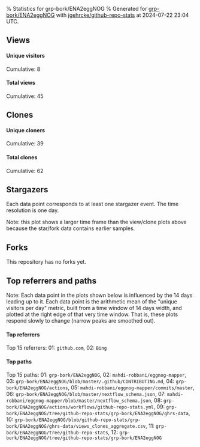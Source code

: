 % Statistics for grp-bork/ENA2eggNOG
% Generated for [grp-bork/ENA2eggNOG](https://github.com/grp-bork/ENA2eggNOG) with [jgehrcke/github-repo-stats](https://github.com/jgehrcke/github-repo-stats) at 2024-07-22 23:04 UTC.


## Views

#### Unique visitors
<div id="chart_views_unique" class="full-width-chart"></div>

Cumulative: 8

#### Total views
<div id="chart_views_total" class="full-width-chart"></div>

Cumulative: 45

<div class="pagebreak-for-print"> </div>

## Clones

#### Unique cloners
<div id="chart_clones_unique" class="full-width-chart"></div>

Cumulative: 39

#### Total clones
<div id="chart_clones_total" class="full-width-chart"></div>

Cumulative: 62



<div class="pagebreak-for-print"> </div>



## Stargazers

Each data point corresponds to at least one stargazer event.
The time resolution is one day.

<div id="chart_stargazers" class="full-width-chart"></div>


Note: this plot shows a larger time frame than the view/clone plots above because the star/fork data contains earlier samples.



## Forks

This repository has no forks yet.



<div class="pagebreak-for-print"> </div>



## Top referrers and paths


Note: Each data point in the plots shown below is influenced by the 14 days
leading up to it. Each data point is the arithmetic mean of the "unique
visitors per day" metric, built from a time window of 14 days width, and
plotted at the right edge of that very time window. That is, these plots
respond slowly to change (narrow peaks are smoothed out).




#### Top referrers


<div id="chart_referrers_top_n_alltime" class="full-width-chart"></div>

Top 15 referrers: 01: `github.com`, 02: `Bing`





#### Top paths


<div id="chart_paths_top_n_alltime" class="full-width-chart"></div>

Top 15 paths: 01: `grp-bork/ENA2eggNOG`, 02: `mahdi-robbani/eggnog-mapper`, 03: `grp-bork/ENA2eggNOG/blob/master/.github/CONTRIBUTING.md`, 04: `grp-bork/ENA2eggNOG/actions`, 05: `mahdi-robbani/eggnog-mapper/commits/master`, 06: `grp-bork/ENA2eggNOG/blob/master/nextflow_schema.json`, 07: `mahdi-robbani/eggnog-mapper/blob/master/nextflow_schema.json`, 08: `grp-bork/ENA2eggNOG/actions/workflows/github-repo-stats.yml`, 09: `grp-bork/ENA2eggNOG/tree/github-repo-stats/grp-bork/ENA2eggNOG/ghrs-data`, 10: `grp-bork/ENA2eggNOG/blob/github-repo-stats/grp-bork/ENA2eggNOG/ghrs-data/views_clones_aggregate.csv`, 11: `grp-bork/ENA2eggNOG/tree/github-repo-stats`, 12: `grp-bork/ENA2eggNOG/tree/github-repo-stats/grp-bork/ENA2eggNOG`


<script type="text/javascript">
    vegaEmbed('#chart_views_unique', {"$schema": "https://vega.github.io/schema/vega-lite/v4.17.0.json", "config": {"arc": {"fill": "#1b1e23"}, "area": {"fill": "#1b1e23"}, "axisBottom": {"domainColor": "#a9b4c4", "gridColor": "#a9b4c4", "labelColor": "#1b1e23", "labelFont": "relative-mono-11-pitch-pro, Menlo, monospace", "tickColor": "#a9b4c4", "titleColor": "#1b1e23", "titleFont": "relative-mono-11-pitch-pro, Menlo, monospace"}, "axisLeft": {"domainColor": "#a9b4c4", "gridColor": "#a9b4c4", "labelColor": "#1b1e23", "labelFont": "relative-mono-11-pitch-pro, Menlo, monospace", "tickColor": "#a9b4c4", "titleColor": "#1b1e23", "titleFont": "relative-mono-11-pitch-pro, Menlo, monospace"}, "axisX": {"grid": false}, "axisY": {"grid": false, "labelBound": true}, "background": "#FFFFFF", "group": {"fill": "#FFFFFF"}, "header": {"fontWeight": 400, "labelFont": "relative-mono-11-pitch-pro, Menlo, monospace", "titleFont": "relative-mono-11-pitch-pro, Menlo, monospace"}, "legend": {"labelFont": "relative-mono-11-pitch-pro, Menlo, monospace", "symbolSize": 200, "symbolType": "circle", "titleFont": "relative-mono-11-pitch-pro, Menlo, monospace"}, "line": {"color": "#1b1e23", "stroke": "#1b1e23"}, "path": {"stroke": "#1b1e23"}, "point": {"color": "#1b1e23", "cursor": "pointer", "filled": true, "size": 20}, "range": {"category": ["#85a2f7", "#ea9755", "#7eb36a", "#f07071", "#bc85d9", "#e587b6", "#a9b4c4", "#d4c05e", "#64b9c4"]}, "style": {"bar": {"fill": "#1b1e23"}, "text": {"font": "relative-mono-11-pitch-pro, Menlo, monospace", "fontWeight": 400}}, "symbol": {"shape": "circle"}, "title": {"anchor": "start", "font": "relative-mono-11-pitch-pro, Menlo, monospace", "fontWeight": 400}, "trail": {"color": "#1b1e23", "stroke": "#1b1e23"}, "view": {"stroke": null}}, "data": {"name": "data-18b49a8ce9426d0ab76649d7f196d634"}, "datasets": {"data-18b49a8ce9426d0ab76649d7f196d634": [{"time": "2024-06-04T00:00:00+00:00", "views_total": 0, "views_unique": 0}, {"time": "2024-06-08T00:00:00+00:00", "views_total": 0, "views_unique": 0}, {"time": "2024-06-11T00:00:00+00:00", "views_total": 10, "views_unique": 2}, {"time": "2024-06-14T00:00:00+00:00", "views_total": 0, "views_unique": 0}, {"time": "2024-06-17T00:00:00+00:00", "views_total": 16, "views_unique": 1}, {"time": "2024-06-18T00:00:00+00:00", "views_total": 0, "views_unique": 0}, {"time": "2024-06-19T00:00:00+00:00", "views_total": 0, "views_unique": 0}, {"time": "2024-06-20T00:00:00+00:00", "views_total": 11, "views_unique": 1}, {"time": "2024-06-21T00:00:00+00:00", "views_total": 1, "views_unique": 1}, {"time": "2024-06-22T00:00:00+00:00", "views_total": 0, "views_unique": 0}, {"time": "2024-06-24T00:00:00+00:00", "views_total": 0, "views_unique": 0}, {"time": "2024-06-26T00:00:00+00:00", "views_total": 0, "views_unique": 0}, {"time": "2024-06-27T00:00:00+00:00", "views_total": 0, "views_unique": 0}, {"time": "2024-06-28T00:00:00+00:00", "views_total": 0, "views_unique": 0}, {"time": "2024-06-29T00:00:00+00:00", "views_total": 0, "views_unique": 0}, {"time": "2024-07-01T00:00:00+00:00", "views_total": 0, "views_unique": 0}, {"time": "2024-07-02T00:00:00+00:00", "views_total": 0, "views_unique": 0}, {"time": "2024-07-03T00:00:00+00:00", "views_total": 0, "views_unique": 0}, {"time": "2024-07-04T00:00:00+00:00", "views_total": 0, "views_unique": 0}, {"time": "2024-07-05T00:00:00+00:00", "views_total": 1, "views_unique": 1}, {"time": "2024-07-08T00:00:00+00:00", "views_total": 0, "views_unique": 0}, {"time": "2024-07-09T00:00:00+00:00", "views_total": 0, "views_unique": 0}, {"time": "2024-07-10T00:00:00+00:00", "views_total": 0, "views_unique": 0}, {"time": "2024-07-11T00:00:00+00:00", "views_total": 0, "views_unique": 0}, {"time": "2024-07-12T00:00:00+00:00", "views_total": 0, "views_unique": 0}, {"time": "2024-07-13T00:00:00+00:00", "views_total": 0, "views_unique": 0}, {"time": "2024-07-15T00:00:00+00:00", "views_total": 0, "views_unique": 0}, {"time": "2024-07-16T00:00:00+00:00", "views_total": 4, "views_unique": 1}, {"time": "2024-07-17T00:00:00+00:00", "views_total": 0, "views_unique": 0}, {"time": "2024-07-20T00:00:00+00:00", "views_total": 0, "views_unique": 0}, {"time": "2024-07-21T00:00:00+00:00", "views_total": 0, "views_unique": 0}, {"time": "2024-07-22T00:00:00+00:00", "views_total": 2, "views_unique": 1}]}, "encoding": {"tooltip": [{"field": "views_unique", "format": ".1f", "title": "views (u)", "type": "quantitative"}, {"field": "time", "format": "%B %e, %Y", "title": "date", "type": "temporal"}], "x": {"axis": {"labelAngle": 25}, "field": "time", "scale": {"domain": ["2024-06-04", "2024-07-22"]}, "timeUnit": "yearmonthdate", "title": "date", "type": "temporal"}, "y": {"axis": {}, "field": "views_unique", "scale": {"domain": [0, 2.2], "type": "linear", "zero": true}, "title": "unique views per day", "type": "quantitative"}}, "height": 200, "mark": {"point": true, "type": "line"}, "padding": 10, "width": "container"}, {"actions": false, "renderer": "svg"}).catch(console.error);
vegaEmbed('#chart_views_total', {"$schema": "https://vega.github.io/schema/vega-lite/v4.17.0.json", "config": {"arc": {"fill": "#1b1e23"}, "area": {"fill": "#1b1e23"}, "axisBottom": {"domainColor": "#a9b4c4", "gridColor": "#a9b4c4", "labelColor": "#1b1e23", "labelFont": "relative-mono-11-pitch-pro, Menlo, monospace", "tickColor": "#a9b4c4", "titleColor": "#1b1e23", "titleFont": "relative-mono-11-pitch-pro, Menlo, monospace"}, "axisLeft": {"domainColor": "#a9b4c4", "gridColor": "#a9b4c4", "labelColor": "#1b1e23", "labelFont": "relative-mono-11-pitch-pro, Menlo, monospace", "tickColor": "#a9b4c4", "titleColor": "#1b1e23", "titleFont": "relative-mono-11-pitch-pro, Menlo, monospace"}, "axisX": {"grid": false}, "axisY": {"grid": false, "labelBound": true}, "background": "#FFFFFF", "group": {"fill": "#FFFFFF"}, "header": {"fontWeight": 400, "labelFont": "relative-mono-11-pitch-pro, Menlo, monospace", "titleFont": "relative-mono-11-pitch-pro, Menlo, monospace"}, "legend": {"labelFont": "relative-mono-11-pitch-pro, Menlo, monospace", "symbolSize": 200, "symbolType": "circle", "titleFont": "relative-mono-11-pitch-pro, Menlo, monospace"}, "line": {"color": "#1b1e23", "stroke": "#1b1e23"}, "path": {"stroke": "#1b1e23"}, "point": {"color": "#1b1e23", "cursor": "pointer", "filled": true, "size": 20}, "range": {"category": ["#85a2f7", "#ea9755", "#7eb36a", "#f07071", "#bc85d9", "#e587b6", "#a9b4c4", "#d4c05e", "#64b9c4"]}, "style": {"bar": {"fill": "#1b1e23"}, "text": {"font": "relative-mono-11-pitch-pro, Menlo, monospace", "fontWeight": 400}}, "symbol": {"shape": "circle"}, "title": {"anchor": "start", "font": "relative-mono-11-pitch-pro, Menlo, monospace", "fontWeight": 400}, "trail": {"color": "#1b1e23", "stroke": "#1b1e23"}, "view": {"stroke": null}}, "data": {"name": "data-18b49a8ce9426d0ab76649d7f196d634"}, "datasets": {"data-18b49a8ce9426d0ab76649d7f196d634": [{"time": "2024-06-04T00:00:00+00:00", "views_total": 0, "views_unique": 0}, {"time": "2024-06-08T00:00:00+00:00", "views_total": 0, "views_unique": 0}, {"time": "2024-06-11T00:00:00+00:00", "views_total": 10, "views_unique": 2}, {"time": "2024-06-14T00:00:00+00:00", "views_total": 0, "views_unique": 0}, {"time": "2024-06-17T00:00:00+00:00", "views_total": 16, "views_unique": 1}, {"time": "2024-06-18T00:00:00+00:00", "views_total": 0, "views_unique": 0}, {"time": "2024-06-19T00:00:00+00:00", "views_total": 0, "views_unique": 0}, {"time": "2024-06-20T00:00:00+00:00", "views_total": 11, "views_unique": 1}, {"time": "2024-06-21T00:00:00+00:00", "views_total": 1, "views_unique": 1}, {"time": "2024-06-22T00:00:00+00:00", "views_total": 0, "views_unique": 0}, {"time": "2024-06-24T00:00:00+00:00", "views_total": 0, "views_unique": 0}, {"time": "2024-06-26T00:00:00+00:00", "views_total": 0, "views_unique": 0}, {"time": "2024-06-27T00:00:00+00:00", "views_total": 0, "views_unique": 0}, {"time": "2024-06-28T00:00:00+00:00", "views_total": 0, "views_unique": 0}, {"time": "2024-06-29T00:00:00+00:00", "views_total": 0, "views_unique": 0}, {"time": "2024-07-01T00:00:00+00:00", "views_total": 0, "views_unique": 0}, {"time": "2024-07-02T00:00:00+00:00", "views_total": 0, "views_unique": 0}, {"time": "2024-07-03T00:00:00+00:00", "views_total": 0, "views_unique": 0}, {"time": "2024-07-04T00:00:00+00:00", "views_total": 0, "views_unique": 0}, {"time": "2024-07-05T00:00:00+00:00", "views_total": 1, "views_unique": 1}, {"time": "2024-07-08T00:00:00+00:00", "views_total": 0, "views_unique": 0}, {"time": "2024-07-09T00:00:00+00:00", "views_total": 0, "views_unique": 0}, {"time": "2024-07-10T00:00:00+00:00", "views_total": 0, "views_unique": 0}, {"time": "2024-07-11T00:00:00+00:00", "views_total": 0, "views_unique": 0}, {"time": "2024-07-12T00:00:00+00:00", "views_total": 0, "views_unique": 0}, {"time": "2024-07-13T00:00:00+00:00", "views_total": 0, "views_unique": 0}, {"time": "2024-07-15T00:00:00+00:00", "views_total": 0, "views_unique": 0}, {"time": "2024-07-16T00:00:00+00:00", "views_total": 4, "views_unique": 1}, {"time": "2024-07-17T00:00:00+00:00", "views_total": 0, "views_unique": 0}, {"time": "2024-07-20T00:00:00+00:00", "views_total": 0, "views_unique": 0}, {"time": "2024-07-21T00:00:00+00:00", "views_total": 0, "views_unique": 0}, {"time": "2024-07-22T00:00:00+00:00", "views_total": 2, "views_unique": 1}]}, "encoding": {"tooltip": [{"field": "views_total", "format": ".1f", "title": "views (t)", "type": "quantitative"}, {"field": "time", "format": "%B %e, %Y", "title": "date", "type": "temporal"}], "x": {"axis": {"labelAngle": 25}, "field": "time", "scale": {"domain": ["2024-06-04", "2024-07-22"]}, "timeUnit": "yearmonthdate", "title": "date", "type": "temporal"}, "y": {"axis": {}, "field": "views_total", "scale": {"domain": [0, 17.6], "type": "linear", "zero": true}, "title": "total views per day", "type": "quantitative"}}, "height": 200, "mark": {"point": true, "type": "line"}, "padding": 10, "width": "container"}, {"actions": false, "renderer": "svg"}).catch(console.error);
vegaEmbed('#chart_clones_unique', {"$schema": "https://vega.github.io/schema/vega-lite/v4.17.0.json", "config": {"arc": {"fill": "#1b1e23"}, "area": {"fill": "#1b1e23"}, "axisBottom": {"domainColor": "#a9b4c4", "gridColor": "#a9b4c4", "labelColor": "#1b1e23", "labelFont": "relative-mono-11-pitch-pro, Menlo, monospace", "tickColor": "#a9b4c4", "titleColor": "#1b1e23", "titleFont": "relative-mono-11-pitch-pro, Menlo, monospace"}, "axisLeft": {"domainColor": "#a9b4c4", "gridColor": "#a9b4c4", "labelColor": "#1b1e23", "labelFont": "relative-mono-11-pitch-pro, Menlo, monospace", "tickColor": "#a9b4c4", "titleColor": "#1b1e23", "titleFont": "relative-mono-11-pitch-pro, Menlo, monospace"}, "axisX": {"grid": false}, "axisY": {"grid": false, "labelBound": true}, "background": "#FFFFFF", "group": {"fill": "#FFFFFF"}, "header": {"fontWeight": 400, "labelFont": "relative-mono-11-pitch-pro, Menlo, monospace", "titleFont": "relative-mono-11-pitch-pro, Menlo, monospace"}, "legend": {"labelFont": "relative-mono-11-pitch-pro, Menlo, monospace", "symbolSize": 200, "symbolType": "circle", "titleFont": "relative-mono-11-pitch-pro, Menlo, monospace"}, "line": {"color": "#1b1e23", "stroke": "#1b1e23"}, "path": {"stroke": "#1b1e23"}, "point": {"color": "#1b1e23", "cursor": "pointer", "filled": true, "size": 20}, "range": {"category": ["#85a2f7", "#ea9755", "#7eb36a", "#f07071", "#bc85d9", "#e587b6", "#a9b4c4", "#d4c05e", "#64b9c4"]}, "style": {"bar": {"fill": "#1b1e23"}, "text": {"font": "relative-mono-11-pitch-pro, Menlo, monospace", "fontWeight": 400}}, "symbol": {"shape": "circle"}, "title": {"anchor": "start", "font": "relative-mono-11-pitch-pro, Menlo, monospace", "fontWeight": 400}, "trail": {"color": "#1b1e23", "stroke": "#1b1e23"}, "view": {"stroke": null}}, "data": {"name": "data-3991db63b8591db3ba06c80bc9be25e7"}, "datasets": {"data-3991db63b8591db3ba06c80bc9be25e7": [{"clones_total": 1, "clones_unique": 1, "time": "2024-06-04T00:00:00+00:00"}, {"clones_total": 1, "clones_unique": 1, "time": "2024-06-08T00:00:00+00:00"}, {"clones_total": 1, "clones_unique": 1, "time": "2024-06-11T00:00:00+00:00"}, {"clones_total": 1, "clones_unique": 1, "time": "2024-06-14T00:00:00+00:00"}, {"clones_total": 9, "clones_unique": 6, "time": "2024-06-17T00:00:00+00:00"}, {"clones_total": 1, "clones_unique": 1, "time": "2024-06-18T00:00:00+00:00"}, {"clones_total": 5, "clones_unique": 2, "time": "2024-06-19T00:00:00+00:00"}, {"clones_total": 5, "clones_unique": 2, "time": "2024-06-20T00:00:00+00:00"}, {"clones_total": 2, "clones_unique": 2, "time": "2024-06-21T00:00:00+00:00"}, {"clones_total": 3, "clones_unique": 1, "time": "2024-06-22T00:00:00+00:00"}, {"clones_total": 1, "clones_unique": 1, "time": "2024-06-24T00:00:00+00:00"}, {"clones_total": 2, "clones_unique": 2, "time": "2024-06-26T00:00:00+00:00"}, {"clones_total": 2, "clones_unique": 1, "time": "2024-06-27T00:00:00+00:00"}, {"clones_total": 2, "clones_unique": 1, "time": "2024-06-28T00:00:00+00:00"}, {"clones_total": 3, "clones_unique": 1, "time": "2024-06-29T00:00:00+00:00"}, {"clones_total": 2, "clones_unique": 1, "time": "2024-07-01T00:00:00+00:00"}, {"clones_total": 1, "clones_unique": 1, "time": "2024-07-02T00:00:00+00:00"}, {"clones_total": 1, "clones_unique": 1, "time": "2024-07-03T00:00:00+00:00"}, {"clones_total": 2, "clones_unique": 1, "time": "2024-07-04T00:00:00+00:00"}, {"clones_total": 0, "clones_unique": 0, "time": "2024-07-05T00:00:00+00:00"}, {"clones_total": 1, "clones_unique": 1, "time": "2024-07-08T00:00:00+00:00"}, {"clones_total": 1, "clones_unique": 1, "time": "2024-07-09T00:00:00+00:00"}, {"clones_total": 1, "clones_unique": 1, "time": "2024-07-10T00:00:00+00:00"}, {"clones_total": 1, "clones_unique": 1, "time": "2024-07-11T00:00:00+00:00"}, {"clones_total": 1, "clones_unique": 1, "time": "2024-07-12T00:00:00+00:00"}, {"clones_total": 3, "clones_unique": 1, "time": "2024-07-13T00:00:00+00:00"}, {"clones_total": 2, "clones_unique": 1, "time": "2024-07-15T00:00:00+00:00"}, {"clones_total": 2, "clones_unique": 1, "time": "2024-07-16T00:00:00+00:00"}, {"clones_total": 2, "clones_unique": 1, "time": "2024-07-17T00:00:00+00:00"}, {"clones_total": 2, "clones_unique": 1, "time": "2024-07-20T00:00:00+00:00"}, {"clones_total": 1, "clones_unique": 1, "time": "2024-07-21T00:00:00+00:00"}, {"clones_total": 0, "clones_unique": 0, "time": "2024-07-22T00:00:00+00:00"}]}, "encoding": {"tooltip": [{"field": "clones_unique", "format": ".1f", "title": "clones (u)", "type": "quantitative"}, {"field": "time", "format": "%B %e, %Y", "title": "date", "type": "temporal"}], "x": {"axis": {"labelAngle": 25}, "field": "time", "scale": {"domain": ["2024-06-04", "2024-07-22"]}, "timeUnit": "yearmonthdate", "title": "date", "type": "temporal"}, "y": {"axis": {}, "field": "clones_unique", "scale": {"domain": [0, 6.6000000000000005], "type": "linear", "zero": true}, "title": "unique clones per day", "type": "quantitative"}}, "height": 200, "mark": {"point": true, "type": "line"}, "padding": 10, "width": "container"}, {"actions": false, "renderer": "svg"}).catch(console.error);
vegaEmbed('#chart_clones_total', {"$schema": "https://vega.github.io/schema/vega-lite/v4.17.0.json", "config": {"arc": {"fill": "#1b1e23"}, "area": {"fill": "#1b1e23"}, "axisBottom": {"domainColor": "#a9b4c4", "gridColor": "#a9b4c4", "labelColor": "#1b1e23", "labelFont": "relative-mono-11-pitch-pro, Menlo, monospace", "tickColor": "#a9b4c4", "titleColor": "#1b1e23", "titleFont": "relative-mono-11-pitch-pro, Menlo, monospace"}, "axisLeft": {"domainColor": "#a9b4c4", "gridColor": "#a9b4c4", "labelColor": "#1b1e23", "labelFont": "relative-mono-11-pitch-pro, Menlo, monospace", "tickColor": "#a9b4c4", "titleColor": "#1b1e23", "titleFont": "relative-mono-11-pitch-pro, Menlo, monospace"}, "axisX": {"grid": false}, "axisY": {"grid": false, "labelBound": true}, "background": "#FFFFFF", "group": {"fill": "#FFFFFF"}, "header": {"fontWeight": 400, "labelFont": "relative-mono-11-pitch-pro, Menlo, monospace", "titleFont": "relative-mono-11-pitch-pro, Menlo, monospace"}, "legend": {"labelFont": "relative-mono-11-pitch-pro, Menlo, monospace", "symbolSize": 200, "symbolType": "circle", "titleFont": "relative-mono-11-pitch-pro, Menlo, monospace"}, "line": {"color": "#1b1e23", "stroke": "#1b1e23"}, "path": {"stroke": "#1b1e23"}, "point": {"color": "#1b1e23", "cursor": "pointer", "filled": true, "size": 20}, "range": {"category": ["#85a2f7", "#ea9755", "#7eb36a", "#f07071", "#bc85d9", "#e587b6", "#a9b4c4", "#d4c05e", "#64b9c4"]}, "style": {"bar": {"fill": "#1b1e23"}, "text": {"font": "relative-mono-11-pitch-pro, Menlo, monospace", "fontWeight": 400}}, "symbol": {"shape": "circle"}, "title": {"anchor": "start", "font": "relative-mono-11-pitch-pro, Menlo, monospace", "fontWeight": 400}, "trail": {"color": "#1b1e23", "stroke": "#1b1e23"}, "view": {"stroke": null}}, "data": {"name": "data-3991db63b8591db3ba06c80bc9be25e7"}, "datasets": {"data-3991db63b8591db3ba06c80bc9be25e7": [{"clones_total": 1, "clones_unique": 1, "time": "2024-06-04T00:00:00+00:00"}, {"clones_total": 1, "clones_unique": 1, "time": "2024-06-08T00:00:00+00:00"}, {"clones_total": 1, "clones_unique": 1, "time": "2024-06-11T00:00:00+00:00"}, {"clones_total": 1, "clones_unique": 1, "time": "2024-06-14T00:00:00+00:00"}, {"clones_total": 9, "clones_unique": 6, "time": "2024-06-17T00:00:00+00:00"}, {"clones_total": 1, "clones_unique": 1, "time": "2024-06-18T00:00:00+00:00"}, {"clones_total": 5, "clones_unique": 2, "time": "2024-06-19T00:00:00+00:00"}, {"clones_total": 5, "clones_unique": 2, "time": "2024-06-20T00:00:00+00:00"}, {"clones_total": 2, "clones_unique": 2, "time": "2024-06-21T00:00:00+00:00"}, {"clones_total": 3, "clones_unique": 1, "time": "2024-06-22T00:00:00+00:00"}, {"clones_total": 1, "clones_unique": 1, "time": "2024-06-24T00:00:00+00:00"}, {"clones_total": 2, "clones_unique": 2, "time": "2024-06-26T00:00:00+00:00"}, {"clones_total": 2, "clones_unique": 1, "time": "2024-06-27T00:00:00+00:00"}, {"clones_total": 2, "clones_unique": 1, "time": "2024-06-28T00:00:00+00:00"}, {"clones_total": 3, "clones_unique": 1, "time": "2024-06-29T00:00:00+00:00"}, {"clones_total": 2, "clones_unique": 1, "time": "2024-07-01T00:00:00+00:00"}, {"clones_total": 1, "clones_unique": 1, "time": "2024-07-02T00:00:00+00:00"}, {"clones_total": 1, "clones_unique": 1, "time": "2024-07-03T00:00:00+00:00"}, {"clones_total": 2, "clones_unique": 1, "time": "2024-07-04T00:00:00+00:00"}, {"clones_total": 0, "clones_unique": 0, "time": "2024-07-05T00:00:00+00:00"}, {"clones_total": 1, "clones_unique": 1, "time": "2024-07-08T00:00:00+00:00"}, {"clones_total": 1, "clones_unique": 1, "time": "2024-07-09T00:00:00+00:00"}, {"clones_total": 1, "clones_unique": 1, "time": "2024-07-10T00:00:00+00:00"}, {"clones_total": 1, "clones_unique": 1, "time": "2024-07-11T00:00:00+00:00"}, {"clones_total": 1, "clones_unique": 1, "time": "2024-07-12T00:00:00+00:00"}, {"clones_total": 3, "clones_unique": 1, "time": "2024-07-13T00:00:00+00:00"}, {"clones_total": 2, "clones_unique": 1, "time": "2024-07-15T00:00:00+00:00"}, {"clones_total": 2, "clones_unique": 1, "time": "2024-07-16T00:00:00+00:00"}, {"clones_total": 2, "clones_unique": 1, "time": "2024-07-17T00:00:00+00:00"}, {"clones_total": 2, "clones_unique": 1, "time": "2024-07-20T00:00:00+00:00"}, {"clones_total": 1, "clones_unique": 1, "time": "2024-07-21T00:00:00+00:00"}, {"clones_total": 0, "clones_unique": 0, "time": "2024-07-22T00:00:00+00:00"}]}, "encoding": {"tooltip": [{"field": "clones_total", "format": ".1f", "title": "clones (t)", "type": "quantitative"}, {"field": "time", "format": "%B %e, %Y", "title": "date", "type": "temporal"}], "x": {"axis": {"labelAngle": 25}, "field": "time", "scale": {"domain": ["2024-06-04", "2024-07-22"]}, "timeUnit": "yearmonthdate", "title": "date", "type": "temporal"}, "y": {"axis": {}, "field": "clones_total", "scale": {"domain": [0, 9.9], "type": "linear", "zero": true}, "title": "total clones per day", "type": "quantitative"}}, "height": 200, "mark": {"point": true, "type": "line"}, "padding": 10, "width": "container"}, {"actions": false, "renderer": "svg"}).catch(console.error);
vegaEmbed('#chart_stargazers', {"$schema": "https://vega.github.io/schema/vega-lite/v4.17.0.json", "config": {"arc": {"fill": "#1b1e23"}, "area": {"fill": "#1b1e23"}, "axisBottom": {"domainColor": "#a9b4c4", "gridColor": "#a9b4c4", "labelColor": "#1b1e23", "labelFont": "relative-mono-11-pitch-pro, Menlo, monospace", "tickColor": "#a9b4c4", "titleColor": "#1b1e23", "titleFont": "relative-mono-11-pitch-pro, Menlo, monospace"}, "axisLeft": {"domainColor": "#a9b4c4", "gridColor": "#a9b4c4", "labelColor": "#1b1e23", "labelFont": "relative-mono-11-pitch-pro, Menlo, monospace", "tickColor": "#a9b4c4", "titleColor": "#1b1e23", "titleFont": "relative-mono-11-pitch-pro, Menlo, monospace"}, "axisX": {"grid": false}, "axisY": {"grid": false}, "background": "#FFFFFF", "group": {"fill": "#FFFFFF"}, "header": {"fontWeight": 400, "labelFont": "relative-mono-11-pitch-pro, Menlo, monospace", "titleFont": "relative-mono-11-pitch-pro, Menlo, monospace"}, "legend": {"labelFont": "relative-mono-11-pitch-pro, Menlo, monospace", "symbolSize": 200, "symbolType": "circle", "titleFont": "relative-mono-11-pitch-pro, Menlo, monospace"}, "line": {"color": "#1b1e23", "stroke": "#1b1e23"}, "path": {"stroke": "#1b1e23"}, "point": {"color": "#1b1e23", "cursor": "pointer", "filled": true, "size": 50}, "range": {"category": ["#85a2f7", "#ea9755", "#7eb36a", "#f07071", "#bc85d9", "#e587b6", "#a9b4c4", "#d4c05e", "#64b9c4"]}, "style": {"bar": {"fill": "#1b1e23"}, "text": {"font": "relative-mono-11-pitch-pro, Menlo, monospace", "fontWeight": 400}}, "symbol": {"shape": "circle"}, "title": {"anchor": "start", "font": "relative-mono-11-pitch-pro, Menlo, monospace", "fontWeight": 400}, "trail": {"color": "#1b1e23", "stroke": "#1b1e23"}, "view": {"stroke": null}}, "data": {"name": "data-8aababb0fc28e6bc06cb8d38f407eab4"}, "datasets": {"data-8aababb0fc28e6bc06cb8d38f407eab4": [{"stars_cumulative": 1, "time": "2024-01-17T16:54:57+00:00"}]}, "encoding": {"tooltip": [{"field": "stars_cumulative", "format": "d", "title": "stars", "type": "quantitative"}, {"field": "time", "format": "%B %e, %Y", "title": "date", "type": "temporal"}], "x": {"axis": {"labelAngle": 25}, "field": "time", "scale": {"domain": ["2024-01-17", "2024-07-22"]}, "timeUnit": "yearmonthdate", "title": "date", "type": "temporal"}, "y": {"field": "stars_cumulative", "scale": {"domain": [0, 1.1], "zero": true}, "title": "stargazer count (cumulative)", "type": "quantitative"}}, "height": 300, "mark": {"point": true, "type": "line"}, "padding": 10, "width": "container"}, {"actions": false, "renderer": "svg"}).catch(console.error);
vegaEmbed('#chart_referrers_top_n_alltime', {"$schema": "https://vega.github.io/schema/vega-lite/v4.17.0.json", "config": {"arc": {"fill": "#1b1e23"}, "area": {"fill": "#1b1e23"}, "axisBottom": {"domainColor": "#a9b4c4", "gridColor": "#a9b4c4", "labelColor": "#1b1e23", "labelFont": "relative-mono-11-pitch-pro, Menlo, monospace", "tickColor": "#a9b4c4", "titleColor": "#1b1e23", "titleFont": "relative-mono-11-pitch-pro, Menlo, monospace"}, "axisLeft": {"domainColor": "#a9b4c4", "gridColor": "#a9b4c4", "labelColor": "#1b1e23", "labelFont": "relative-mono-11-pitch-pro, Menlo, monospace", "tickColor": "#a9b4c4", "titleColor": "#1b1e23", "titleFont": "relative-mono-11-pitch-pro, Menlo, monospace"}, "axisX": {"grid": false}, "axisY": {"grid": false}, "background": "#FFFFFF", "group": {"fill": "#FFFFFF"}, "header": {"fontWeight": 400, "labelFont": "relative-mono-11-pitch-pro, Menlo, monospace", "titleFont": "relative-mono-11-pitch-pro, Menlo, monospace"}, "legend": {"labelFont": "relative-mono-11-pitch-pro, Menlo, monospace", "symbolSize": 200, "symbolType": "circle", "titleFont": "relative-mono-11-pitch-pro, Menlo, monospace"}, "line": {"color": "#1b1e23", "stroke": "#1b1e23"}, "path": {"stroke": "#1b1e23"}, "point": {"color": "#1b1e23", "cursor": "pointer", "filled": true, "size": 30}, "range": {"category": ["#85a2f7", "#ea9755", "#7eb36a", "#f07071", "#bc85d9", "#e587b6", "#a9b4c4", "#d4c05e", "#64b9c4"]}, "style": {"bar": {"fill": "#1b1e23"}, "text": {"font": "relative-mono-11-pitch-pro, Menlo, monospace", "fontWeight": 400}}, "symbol": {"shape": "circle"}, "title": {"anchor": "start", "font": "relative-mono-11-pitch-pro, Menlo, monospace", "fontWeight": 400}, "trail": {"color": "#1b1e23", "stroke": "#1b1e23"}, "view": {"stroke": null}}, "data": {"name": "data-c507ced0d7de975ec4e8e260caaa90fc"}, "datasets": {"data-c507ced0d7de975ec4e8e260caaa90fc": [{"referrer": "github.com", "time": "2024-06-17T00:00:00+00:00", "views_unique": 1.0, "views_unique_norm": 0.07142857142857142}, {"referrer": "github.com", "time": "2024-06-18T00:00:00+00:00", "views_unique": 1.0, "views_unique_norm": 0.07142857142857142}, {"referrer": "github.com", "time": "2024-06-19T00:00:00+00:00", "views_unique": 1.0, "views_unique_norm": 0.07142857142857142}, {"referrer": "github.com", "time": "2024-06-20T00:00:00+00:00", "views_unique": 1.0, "views_unique_norm": 0.07142857142857142}, {"referrer": "github.com", "time": "2024-06-21T00:00:00+00:00", "views_unique": 1.0, "views_unique_norm": 0.07142857142857142}, {"referrer": "github.com", "time": "2024-06-22T00:00:00+00:00", "views_unique": 1.0, "views_unique_norm": 0.07142857142857142}, {"referrer": "github.com", "time": "2024-06-23T00:00:00+00:00", "views_unique": 1.0, "views_unique_norm": 0.07142857142857142}, {"referrer": "github.com", "time": "2024-06-24T00:00:00+00:00", "views_unique": 1.0, "views_unique_norm": 0.07142857142857142}, {"referrer": "github.com", "time": "2024-06-25T00:00:00+00:00", "views_unique": null, "views_unique_norm": null}, {"referrer": "github.com", "time": "2024-06-26T00:00:00+00:00", "views_unique": null, "views_unique_norm": null}, {"referrer": "github.com", "time": "2024-06-27T00:00:00+00:00", "views_unique": null, "views_unique_norm": null}, {"referrer": "github.com", "time": "2024-06-28T00:00:00+00:00", "views_unique": null, "views_unique_norm": null}, {"referrer": "github.com", "time": "2024-06-29T00:00:00+00:00", "views_unique": null, "views_unique_norm": null}, {"referrer": "github.com", "time": "2024-06-30T00:00:00+00:00", "views_unique": null, "views_unique_norm": null}, {"referrer": "github.com", "time": "2024-07-01T00:00:00+00:00", "views_unique": null, "views_unique_norm": null}, {"referrer": "github.com", "time": "2024-07-02T00:00:00+00:00", "views_unique": null, "views_unique_norm": null}, {"referrer": "github.com", "time": "2024-07-03T00:00:00+00:00", "views_unique": null, "views_unique_norm": null}, {"referrer": "github.com", "time": "2024-07-04T00:00:00+00:00", "views_unique": null, "views_unique_norm": null}, {"referrer": "Bing", "time": "2024-06-17T00:00:00+00:00", "views_unique": null, "views_unique_norm": null}, {"referrer": "Bing", "time": "2024-06-18T00:00:00+00:00", "views_unique": null, "views_unique_norm": null}, {"referrer": "Bing", "time": "2024-06-19T00:00:00+00:00", "views_unique": null, "views_unique_norm": null}, {"referrer": "Bing", "time": "2024-06-20T00:00:00+00:00", "views_unique": null, "views_unique_norm": null}, {"referrer": "Bing", "time": "2024-06-21T00:00:00+00:00", "views_unique": null, "views_unique_norm": null}, {"referrer": "Bing", "time": "2024-06-22T00:00:00+00:00", "views_unique": 1.0, "views_unique_norm": 0.07142857142857142}, {"referrer": "Bing", "time": "2024-06-23T00:00:00+00:00", "views_unique": 1.0, "views_unique_norm": 0.07142857142857142}, {"referrer": "Bing", "time": "2024-06-24T00:00:00+00:00", "views_unique": 1.0, "views_unique_norm": 0.07142857142857142}, {"referrer": "Bing", "time": "2024-06-25T00:00:00+00:00", "views_unique": 1.0, "views_unique_norm": 0.07142857142857142}, {"referrer": "Bing", "time": "2024-06-26T00:00:00+00:00", "views_unique": 1.0, "views_unique_norm": 0.07142857142857142}, {"referrer": "Bing", "time": "2024-06-27T00:00:00+00:00", "views_unique": 1.0, "views_unique_norm": 0.07142857142857142}, {"referrer": "Bing", "time": "2024-06-28T00:00:00+00:00", "views_unique": 1.0, "views_unique_norm": 0.07142857142857142}, {"referrer": "Bing", "time": "2024-06-29T00:00:00+00:00", "views_unique": 1.0, "views_unique_norm": 0.07142857142857142}, {"referrer": "Bing", "time": "2024-06-30T00:00:00+00:00", "views_unique": 1.0, "views_unique_norm": 0.07142857142857142}, {"referrer": "Bing", "time": "2024-07-01T00:00:00+00:00", "views_unique": 1.0, "views_unique_norm": 0.07142857142857142}, {"referrer": "Bing", "time": "2024-07-02T00:00:00+00:00", "views_unique": 1.0, "views_unique_norm": 0.07142857142857142}, {"referrer": "Bing", "time": "2024-07-03T00:00:00+00:00", "views_unique": 1.0, "views_unique_norm": 0.07142857142857142}, {"referrer": "Bing", "time": "2024-07-04T00:00:00+00:00", "views_unique": 1.0, "views_unique_norm": 0.07142857142857142}]}, "encoding": {"color": {"field": "referrer", "legend": {"direction": "vertical", "orient": "top", "title": "Legend:"}, "sort": {"field": "order"}, "type": "nominal"}, "tooltip": [{"field": "referrer", "type": "nominal"}, {"field": "views_unique_norm", "format": ".2f", "title": "views (14d mean)", "type": "quantitative"}, {"field": "time", "format": "%B %e, %Y", "title": "date", "type": "temporal"}], "x": {"axis": {"labelAngle": 25}, "field": "time", "scale": {"domain": ["2024-06-04", "2024-07-22"]}, "timeUnit": "yearmonthdate", "title": "date", "type": "temporal"}, "y": {"field": "views_unique_norm", "scale": {"domain": [0, 0.07857142857142857], "type": "linear", "zero": true}, "title": "unique visitors per day (mean from last 14 days)", "type": "quantitative"}}, "height": 300, "mark": {"point": true, "type": "line"}, "padding": 10, "width": "container"}, {"actions": false, "renderer": "svg"}).catch(console.error);
vegaEmbed('#chart_paths_top_n_alltime', {"$schema": "https://vega.github.io/schema/vega-lite/v4.17.0.json", "config": {"arc": {"fill": "#1b1e23"}, "area": {"fill": "#1b1e23"}, "axisBottom": {"domainColor": "#a9b4c4", "gridColor": "#a9b4c4", "labelColor": "#1b1e23", "labelFont": "relative-mono-11-pitch-pro, Menlo, monospace", "tickColor": "#a9b4c4", "titleColor": "#1b1e23", "titleFont": "relative-mono-11-pitch-pro, Menlo, monospace"}, "axisLeft": {"domainColor": "#a9b4c4", "gridColor": "#a9b4c4", "labelColor": "#1b1e23", "labelFont": "relative-mono-11-pitch-pro, Menlo, monospace", "tickColor": "#a9b4c4", "titleColor": "#1b1e23", "titleFont": "relative-mono-11-pitch-pro, Menlo, monospace"}, "axisX": {"grid": false}, "axisY": {"grid": false}, "background": "#FFFFFF", "group": {"fill": "#FFFFFF"}, "header": {"fontWeight": 400, "labelFont": "relative-mono-11-pitch-pro, Menlo, monospace", "titleFont": "relative-mono-11-pitch-pro, Menlo, monospace"}, "legend": {"labelFont": "relative-mono-11-pitch-pro, Menlo, monospace", "symbolSize": 200, "symbolType": "circle", "titleFont": "relative-mono-11-pitch-pro, Menlo, monospace"}, "line": {"color": "#1b1e23", "stroke": "#1b1e23"}, "path": {"stroke": "#1b1e23"}, "point": {"color": "#1b1e23", "cursor": "pointer", "filled": true, "size": 30}, "range": {"category": ["#85a2f7", "#ea9755", "#7eb36a", "#f07071", "#bc85d9", "#e587b6", "#a9b4c4", "#d4c05e", "#64b9c4"]}, "style": {"bar": {"fill": "#1b1e23"}, "text": {"font": "relative-mono-11-pitch-pro, Menlo, monospace", "fontWeight": 400}}, "symbol": {"shape": "circle"}, "title": {"anchor": "start", "font": "relative-mono-11-pitch-pro, Menlo, monospace", "fontWeight": 400}, "trail": {"color": "#1b1e23", "stroke": "#1b1e23"}, "view": {"stroke": null}}, "data": {"name": "data-bb2ffe3d29911059196206b7faa7a37d"}, "datasets": {"data-bb2ffe3d29911059196206b7faa7a37d": [{"path": "grp-bork/ENA2eggNOG", "time": "2024-06-17T00:00:00+00:00", "views_unique": null, "views_unique_norm": null}, {"path": "grp-bork/ENA2eggNOG", "time": "2024-06-18T00:00:00+00:00", "views_unique": 1.0, "views_unique_norm": 0.07142857142857142}, {"path": "grp-bork/ENA2eggNOG", "time": "2024-06-19T00:00:00+00:00", "views_unique": 1.0, "views_unique_norm": 0.07142857142857142}, {"path": "grp-bork/ENA2eggNOG", "time": "2024-06-20T00:00:00+00:00", "views_unique": 1.0, "views_unique_norm": 0.07142857142857142}, {"path": "grp-bork/ENA2eggNOG", "time": "2024-06-21T00:00:00+00:00", "views_unique": 2.0, "views_unique_norm": 0.14285714285714285}, {"path": "grp-bork/ENA2eggNOG", "time": "2024-06-22T00:00:00+00:00", "views_unique": 3.0, "views_unique_norm": 0.21428571428571427}, {"path": "grp-bork/ENA2eggNOG", "time": "2024-06-23T00:00:00+00:00", "views_unique": 3.0, "views_unique_norm": 0.21428571428571427}, {"path": "grp-bork/ENA2eggNOG", "time": "2024-06-24T00:00:00+00:00", "views_unique": 3.0, "views_unique_norm": 0.21428571428571427}, {"path": "grp-bork/ENA2eggNOG", "time": "2024-06-25T00:00:00+00:00", "views_unique": 3.0, "views_unique_norm": 0.21428571428571427}, {"path": "grp-bork/ENA2eggNOG", "time": "2024-06-26T00:00:00+00:00", "views_unique": 3.0, "views_unique_norm": 0.21428571428571427}, {"path": "grp-bork/ENA2eggNOG", "time": "2024-06-27T00:00:00+00:00", "views_unique": 3.0, "views_unique_norm": 0.21428571428571427}, {"path": "grp-bork/ENA2eggNOG", "time": "2024-06-28T00:00:00+00:00", "views_unique": 3.0, "views_unique_norm": 0.21428571428571427}, {"path": "grp-bork/ENA2eggNOG", "time": "2024-06-29T00:00:00+00:00", "views_unique": 3.0, "views_unique_norm": 0.21428571428571427}, {"path": "grp-bork/ENA2eggNOG", "time": "2024-06-30T00:00:00+00:00", "views_unique": 3.0, "views_unique_norm": 0.21428571428571427}, {"path": "grp-bork/ENA2eggNOG", "time": "2024-07-01T00:00:00+00:00", "views_unique": 2.0, "views_unique_norm": 0.14285714285714285}, {"path": "grp-bork/ENA2eggNOG", "time": "2024-07-02T00:00:00+00:00", "views_unique": 2.0, "views_unique_norm": 0.14285714285714285}, {"path": "grp-bork/ENA2eggNOG", "time": "2024-07-03T00:00:00+00:00", "views_unique": 2.0, "views_unique_norm": 0.14285714285714285}, {"path": "grp-bork/ENA2eggNOG", "time": "2024-07-04T00:00:00+00:00", "views_unique": 1.0, "views_unique_norm": 0.07142857142857142}, {"path": "grp-bork/ENA2eggNOG", "time": "2024-07-06T00:00:00+00:00", "views_unique": 1.0, "views_unique_norm": 0.07142857142857142}, {"path": "grp-bork/ENA2eggNOG", "time": "2024-07-07T00:00:00+00:00", "views_unique": 1.0, "views_unique_norm": 0.07142857142857142}, {"path": "grp-bork/ENA2eggNOG", "time": "2024-07-08T00:00:00+00:00", "views_unique": 1.0, "views_unique_norm": 0.07142857142857142}, {"path": "grp-bork/ENA2eggNOG", "time": "2024-07-09T00:00:00+00:00", "views_unique": 1.0, "views_unique_norm": 0.07142857142857142}, {"path": "grp-bork/ENA2eggNOG", "time": "2024-07-10T00:00:00+00:00", "views_unique": 1.0, "views_unique_norm": 0.07142857142857142}, {"path": "grp-bork/ENA2eggNOG", "time": "2024-07-11T00:00:00+00:00", "views_unique": 1.0, "views_unique_norm": 0.07142857142857142}, {"path": "grp-bork/ENA2eggNOG", "time": "2024-07-12T00:00:00+00:00", "views_unique": 1.0, "views_unique_norm": 0.07142857142857142}, {"path": "grp-bork/ENA2eggNOG", "time": "2024-07-13T00:00:00+00:00", "views_unique": 1.0, "views_unique_norm": 0.07142857142857142}, {"path": "grp-bork/ENA2eggNOG", "time": "2024-07-14T00:00:00+00:00", "views_unique": 1.0, "views_unique_norm": 0.07142857142857142}, {"path": "grp-bork/ENA2eggNOG", "time": "2024-07-15T00:00:00+00:00", "views_unique": 1.0, "views_unique_norm": 0.07142857142857142}, {"path": "grp-bork/ENA2eggNOG", "time": "2024-07-16T00:00:00+00:00", "views_unique": 1.0, "views_unique_norm": 0.07142857142857142}, {"path": "grp-bork/ENA2eggNOG", "time": "2024-07-17T00:00:00+00:00", "views_unique": 2.0, "views_unique_norm": 0.14285714285714285}, {"path": "grp-bork/ENA2eggNOG", "time": "2024-07-19T00:00:00+00:00", "views_unique": 1.0, "views_unique_norm": 0.07142857142857142}, {"path": "grp-bork/ENA2eggNOG", "time": "2024-07-20T00:00:00+00:00", "views_unique": 1.0, "views_unique_norm": 0.07142857142857142}, {"path": "grp-bork/ENA2eggNOG", "time": "2024-07-21T00:00:00+00:00", "views_unique": 1.0, "views_unique_norm": 0.07142857142857142}, {"path": "grp-bork/ENA2eggNOG", "time": "2024-07-22T00:00:00+00:00", "views_unique": 1.0, "views_unique_norm": 0.07142857142857142}, {"path": "mahdi-robbani/eggnog-mapper", "time": "2024-06-17T00:00:00+00:00", "views_unique": 2.0, "views_unique_norm": 0.14285714285714285}, {"path": "mahdi-robbani/eggnog-mapper", "time": "2024-06-18T00:00:00+00:00", "views_unique": 2.0, "views_unique_norm": 0.14285714285714285}, {"path": "mahdi-robbani/eggnog-mapper", "time": "2024-06-19T00:00:00+00:00", "views_unique": 2.0, "views_unique_norm": 0.14285714285714285}, {"path": "mahdi-robbani/eggnog-mapper", "time": "2024-06-20T00:00:00+00:00", "views_unique": 2.0, "views_unique_norm": 0.14285714285714285}, {"path": "mahdi-robbani/eggnog-mapper", "time": "2024-06-21T00:00:00+00:00", "views_unique": 2.0, "views_unique_norm": 0.14285714285714285}, {"path": "mahdi-robbani/eggnog-mapper", "time": "2024-06-22T00:00:00+00:00", "views_unique": 2.0, "views_unique_norm": 0.14285714285714285}, {"path": "mahdi-robbani/eggnog-mapper", "time": "2024-06-23T00:00:00+00:00", "views_unique": 2.0, "views_unique_norm": 0.14285714285714285}, {"path": "mahdi-robbani/eggnog-mapper", "time": "2024-06-24T00:00:00+00:00", "views_unique": 2.0, "views_unique_norm": 0.14285714285714285}, {"path": "mahdi-robbani/eggnog-mapper", "time": "2024-06-25T00:00:00+00:00", "views_unique": null, "views_unique_norm": null}, {"path": "mahdi-robbani/eggnog-mapper", "time": "2024-06-26T00:00:00+00:00", "views_unique": null, "views_unique_norm": null}, {"path": "mahdi-robbani/eggnog-mapper", "time": "2024-06-27T00:00:00+00:00", "views_unique": null, "views_unique_norm": null}, {"path": "mahdi-robbani/eggnog-mapper", "time": "2024-06-28T00:00:00+00:00", "views_unique": null, "views_unique_norm": null}, {"path": "mahdi-robbani/eggnog-mapper", "time": "2024-06-29T00:00:00+00:00", "views_unique": null, "views_unique_norm": null}, {"path": "mahdi-robbani/eggnog-mapper", "time": "2024-06-30T00:00:00+00:00", "views_unique": null, "views_unique_norm": null}, {"path": "mahdi-robbani/eggnog-mapper", "time": "2024-07-01T00:00:00+00:00", "views_unique": null, "views_unique_norm": null}, {"path": "mahdi-robbani/eggnog-mapper", "time": "2024-07-02T00:00:00+00:00", "views_unique": null, "views_unique_norm": null}, {"path": "mahdi-robbani/eggnog-mapper", "time": "2024-07-03T00:00:00+00:00", "views_unique": null, "views_unique_norm": null}, {"path": "mahdi-robbani/eggnog-mapper", "time": "2024-07-04T00:00:00+00:00", "views_unique": null, "views_unique_norm": null}, {"path": "mahdi-robbani/eggnog-mapper", "time": "2024-07-06T00:00:00+00:00", "views_unique": null, "views_unique_norm": null}, {"path": "mahdi-robbani/eggnog-mapper", "time": "2024-07-07T00:00:00+00:00", "views_unique": null, "views_unique_norm": null}, {"path": "mahdi-robbani/eggnog-mapper", "time": "2024-07-08T00:00:00+00:00", "views_unique": null, "views_unique_norm": null}, {"path": "mahdi-robbani/eggnog-mapper", "time": "2024-07-09T00:00:00+00:00", "views_unique": null, "views_unique_norm": null}, {"path": "mahdi-robbani/eggnog-mapper", "time": "2024-07-10T00:00:00+00:00", "views_unique": null, "views_unique_norm": null}, {"path": "mahdi-robbani/eggnog-mapper", "time": "2024-07-11T00:00:00+00:00", "views_unique": null, "views_unique_norm": null}, {"path": "mahdi-robbani/eggnog-mapper", "time": "2024-07-12T00:00:00+00:00", "views_unique": null, "views_unique_norm": null}, {"path": "mahdi-robbani/eggnog-mapper", "time": "2024-07-13T00:00:00+00:00", "views_unique": null, "views_unique_norm": null}, {"path": "mahdi-robbani/eggnog-mapper", "time": "2024-07-14T00:00:00+00:00", "views_unique": null, "views_unique_norm": null}, {"path": "mahdi-robbani/eggnog-mapper", "time": "2024-07-15T00:00:00+00:00", "views_unique": null, "views_unique_norm": null}, {"path": "mahdi-robbani/eggnog-mapper", "time": "2024-07-16T00:00:00+00:00", "views_unique": null, "views_unique_norm": null}, {"path": "mahdi-robbani/eggnog-mapper", "time": "2024-07-17T00:00:00+00:00", "views_unique": null, "views_unique_norm": null}, {"path": "mahdi-robbani/eggnog-mapper", "time": "2024-07-19T00:00:00+00:00", "views_unique": null, "views_unique_norm": null}, {"path": "mahdi-robbani/eggnog-mapper", "time": "2024-07-20T00:00:00+00:00", "views_unique": null, "views_unique_norm": null}, {"path": "mahdi-robbani/eggnog-mapper", "time": "2024-07-21T00:00:00+00:00", "views_unique": null, "views_unique_norm": null}, {"path": "mahdi-robbani/eggnog-mapper", "time": "2024-07-22T00:00:00+00:00", "views_unique": null, "views_unique_norm": null}, {"path": "grp-bork/ENA2eggNOG/blob/master/.github/CONTRIBUTING.md", "time": "2024-06-17T00:00:00+00:00", "views_unique": null, "views_unique_norm": null}, {"path": "grp-bork/ENA2eggNOG/blob/master/.github/CONTRIBUTING.md", "time": "2024-06-18T00:00:00+00:00", "views_unique": null, "views_unique_norm": null}, {"path": "grp-bork/ENA2eggNOG/blob/master/.github/CONTRIBUTING.md", "time": "2024-06-19T00:00:00+00:00", "views_unique": null, "views_unique_norm": null}, {"path": "grp-bork/ENA2eggNOG/blob/master/.github/CONTRIBUTING.md", "time": "2024-06-20T00:00:00+00:00", "views_unique": null, "views_unique_norm": null}, {"path": "grp-bork/ENA2eggNOG/blob/master/.github/CONTRIBUTING.md", "time": "2024-06-21T00:00:00+00:00", "views_unique": 1.0, "views_unique_norm": 0.07142857142857142}, {"path": "grp-bork/ENA2eggNOG/blob/master/.github/CONTRIBUTING.md", "time": "2024-06-22T00:00:00+00:00", "views_unique": 1.0, "views_unique_norm": 0.07142857142857142}, {"path": "grp-bork/ENA2eggNOG/blob/master/.github/CONTRIBUTING.md", "time": "2024-06-23T00:00:00+00:00", "views_unique": 1.0, "views_unique_norm": 0.07142857142857142}, {"path": "grp-bork/ENA2eggNOG/blob/master/.github/CONTRIBUTING.md", "time": "2024-06-24T00:00:00+00:00", "views_unique": 1.0, "views_unique_norm": 0.07142857142857142}, {"path": "grp-bork/ENA2eggNOG/blob/master/.github/CONTRIBUTING.md", "time": "2024-06-25T00:00:00+00:00", "views_unique": 1.0, "views_unique_norm": 0.07142857142857142}, {"path": "grp-bork/ENA2eggNOG/blob/master/.github/CONTRIBUTING.md", "time": "2024-06-26T00:00:00+00:00", "views_unique": 1.0, "views_unique_norm": 0.07142857142857142}, {"path": "grp-bork/ENA2eggNOG/blob/master/.github/CONTRIBUTING.md", "time": "2024-06-27T00:00:00+00:00", "views_unique": 1.0, "views_unique_norm": 0.07142857142857142}, {"path": "grp-bork/ENA2eggNOG/blob/master/.github/CONTRIBUTING.md", "time": "2024-06-28T00:00:00+00:00", "views_unique": 1.0, "views_unique_norm": 0.07142857142857142}, {"path": "grp-bork/ENA2eggNOG/blob/master/.github/CONTRIBUTING.md", "time": "2024-06-29T00:00:00+00:00", "views_unique": 1.0, "views_unique_norm": 0.07142857142857142}, {"path": "grp-bork/ENA2eggNOG/blob/master/.github/CONTRIBUTING.md", "time": "2024-06-30T00:00:00+00:00", "views_unique": 1.0, "views_unique_norm": 0.07142857142857142}, {"path": "grp-bork/ENA2eggNOG/blob/master/.github/CONTRIBUTING.md", "time": "2024-07-01T00:00:00+00:00", "views_unique": 1.0, "views_unique_norm": 0.07142857142857142}, {"path": "grp-bork/ENA2eggNOG/blob/master/.github/CONTRIBUTING.md", "time": "2024-07-02T00:00:00+00:00", "views_unique": 1.0, "views_unique_norm": 0.07142857142857142}, {"path": "grp-bork/ENA2eggNOG/blob/master/.github/CONTRIBUTING.md", "time": "2024-07-03T00:00:00+00:00", "views_unique": 1.0, "views_unique_norm": 0.07142857142857142}, {"path": "grp-bork/ENA2eggNOG/blob/master/.github/CONTRIBUTING.md", "time": "2024-07-04T00:00:00+00:00", "views_unique": null, "views_unique_norm": null}, {"path": "grp-bork/ENA2eggNOG/blob/master/.github/CONTRIBUTING.md", "time": "2024-07-06T00:00:00+00:00", "views_unique": null, "views_unique_norm": null}, {"path": "grp-bork/ENA2eggNOG/blob/master/.github/CONTRIBUTING.md", "time": "2024-07-07T00:00:00+00:00", "views_unique": null, "views_unique_norm": null}, {"path": "grp-bork/ENA2eggNOG/blob/master/.github/CONTRIBUTING.md", "time": "2024-07-08T00:00:00+00:00", "views_unique": null, "views_unique_norm": null}, {"path": "grp-bork/ENA2eggNOG/blob/master/.github/CONTRIBUTING.md", "time": "2024-07-09T00:00:00+00:00", "views_unique": null, "views_unique_norm": null}, {"path": "grp-bork/ENA2eggNOG/blob/master/.github/CONTRIBUTING.md", "time": "2024-07-10T00:00:00+00:00", "views_unique": null, "views_unique_norm": null}, {"path": "grp-bork/ENA2eggNOG/blob/master/.github/CONTRIBUTING.md", "time": "2024-07-11T00:00:00+00:00", "views_unique": null, "views_unique_norm": null}, {"path": "grp-bork/ENA2eggNOG/blob/master/.github/CONTRIBUTING.md", "time": "2024-07-12T00:00:00+00:00", "views_unique": null, "views_unique_norm": null}, {"path": "grp-bork/ENA2eggNOG/blob/master/.github/CONTRIBUTING.md", "time": "2024-07-13T00:00:00+00:00", "views_unique": null, "views_unique_norm": null}, {"path": "grp-bork/ENA2eggNOG/blob/master/.github/CONTRIBUTING.md", "time": "2024-07-14T00:00:00+00:00", "views_unique": null, "views_unique_norm": null}, {"path": "grp-bork/ENA2eggNOG/blob/master/.github/CONTRIBUTING.md", "time": "2024-07-15T00:00:00+00:00", "views_unique": null, "views_unique_norm": null}, {"path": "grp-bork/ENA2eggNOG/blob/master/.github/CONTRIBUTING.md", "time": "2024-07-16T00:00:00+00:00", "views_unique": null, "views_unique_norm": null}, {"path": "grp-bork/ENA2eggNOG/blob/master/.github/CONTRIBUTING.md", "time": "2024-07-17T00:00:00+00:00", "views_unique": null, "views_unique_norm": null}, {"path": "grp-bork/ENA2eggNOG/blob/master/.github/CONTRIBUTING.md", "time": "2024-07-19T00:00:00+00:00", "views_unique": null, "views_unique_norm": null}, {"path": "grp-bork/ENA2eggNOG/blob/master/.github/CONTRIBUTING.md", "time": "2024-07-20T00:00:00+00:00", "views_unique": null, "views_unique_norm": null}, {"path": "grp-bork/ENA2eggNOG/blob/master/.github/CONTRIBUTING.md", "time": "2024-07-21T00:00:00+00:00", "views_unique": null, "views_unique_norm": null}, {"path": "grp-bork/ENA2eggNOG/blob/master/.github/CONTRIBUTING.md", "time": "2024-07-22T00:00:00+00:00", "views_unique": null, "views_unique_norm": null}, {"path": "grp-bork/ENA2eggNOG/actions", "time": "2024-06-17T00:00:00+00:00", "views_unique": null, "views_unique_norm": null}, {"path": "grp-bork/ENA2eggNOG/actions", "time": "2024-06-18T00:00:00+00:00", "views_unique": 1.0, "views_unique_norm": 0.07142857142857142}, {"path": "grp-bork/ENA2eggNOG/actions", "time": "2024-06-19T00:00:00+00:00", "views_unique": 1.0, "views_unique_norm": 0.07142857142857142}, {"path": "grp-bork/ENA2eggNOG/actions", "time": "2024-06-20T00:00:00+00:00", "views_unique": 1.0, "views_unique_norm": 0.07142857142857142}, {"path": "grp-bork/ENA2eggNOG/actions", "time": "2024-06-21T00:00:00+00:00", "views_unique": null, "views_unique_norm": null}, {"path": "grp-bork/ENA2eggNOG/actions", "time": "2024-06-22T00:00:00+00:00", "views_unique": null, "views_unique_norm": null}, {"path": "grp-bork/ENA2eggNOG/actions", "time": "2024-06-23T00:00:00+00:00", "views_unique": null, "views_unique_norm": null}, {"path": "grp-bork/ENA2eggNOG/actions", "time": "2024-06-24T00:00:00+00:00", "views_unique": null, "views_unique_norm": null}, {"path": "grp-bork/ENA2eggNOG/actions", "time": "2024-06-25T00:00:00+00:00", "views_unique": 1.0, "views_unique_norm": 0.07142857142857142}, {"path": "grp-bork/ENA2eggNOG/actions", "time": "2024-06-26T00:00:00+00:00", "views_unique": 1.0, "views_unique_norm": 0.07142857142857142}, {"path": "grp-bork/ENA2eggNOG/actions", "time": "2024-06-27T00:00:00+00:00", "views_unique": 1.0, "views_unique_norm": 0.07142857142857142}, {"path": "grp-bork/ENA2eggNOG/actions", "time": "2024-06-28T00:00:00+00:00", "views_unique": 1.0, "views_unique_norm": 0.07142857142857142}, {"path": "grp-bork/ENA2eggNOG/actions", "time": "2024-06-29T00:00:00+00:00", "views_unique": 1.0, "views_unique_norm": 0.07142857142857142}, {"path": "grp-bork/ENA2eggNOG/actions", "time": "2024-06-30T00:00:00+00:00", "views_unique": 1.0, "views_unique_norm": 0.07142857142857142}, {"path": "grp-bork/ENA2eggNOG/actions", "time": "2024-07-01T00:00:00+00:00", "views_unique": null, "views_unique_norm": null}, {"path": "grp-bork/ENA2eggNOG/actions", "time": "2024-07-02T00:00:00+00:00", "views_unique": null, "views_unique_norm": null}, {"path": "grp-bork/ENA2eggNOG/actions", "time": "2024-07-03T00:00:00+00:00", "views_unique": null, "views_unique_norm": null}, {"path": "grp-bork/ENA2eggNOG/actions", "time": "2024-07-04T00:00:00+00:00", "views_unique": null, "views_unique_norm": null}, {"path": "grp-bork/ENA2eggNOG/actions", "time": "2024-07-06T00:00:00+00:00", "views_unique": null, "views_unique_norm": null}, {"path": "grp-bork/ENA2eggNOG/actions", "time": "2024-07-07T00:00:00+00:00", "views_unique": null, "views_unique_norm": null}, {"path": "grp-bork/ENA2eggNOG/actions", "time": "2024-07-08T00:00:00+00:00", "views_unique": null, "views_unique_norm": null}, {"path": "grp-bork/ENA2eggNOG/actions", "time": "2024-07-09T00:00:00+00:00", "views_unique": null, "views_unique_norm": null}, {"path": "grp-bork/ENA2eggNOG/actions", "time": "2024-07-10T00:00:00+00:00", "views_unique": null, "views_unique_norm": null}, {"path": "grp-bork/ENA2eggNOG/actions", "time": "2024-07-11T00:00:00+00:00", "views_unique": null, "views_unique_norm": null}, {"path": "grp-bork/ENA2eggNOG/actions", "time": "2024-07-12T00:00:00+00:00", "views_unique": null, "views_unique_norm": null}, {"path": "grp-bork/ENA2eggNOG/actions", "time": "2024-07-13T00:00:00+00:00", "views_unique": null, "views_unique_norm": null}, {"path": "grp-bork/ENA2eggNOG/actions", "time": "2024-07-14T00:00:00+00:00", "views_unique": null, "views_unique_norm": null}, {"path": "grp-bork/ENA2eggNOG/actions", "time": "2024-07-15T00:00:00+00:00", "views_unique": null, "views_unique_norm": null}, {"path": "grp-bork/ENA2eggNOG/actions", "time": "2024-07-16T00:00:00+00:00", "views_unique": null, "views_unique_norm": null}, {"path": "grp-bork/ENA2eggNOG/actions", "time": "2024-07-17T00:00:00+00:00", "views_unique": null, "views_unique_norm": null}, {"path": "grp-bork/ENA2eggNOG/actions", "time": "2024-07-19T00:00:00+00:00", "views_unique": null, "views_unique_norm": null}, {"path": "grp-bork/ENA2eggNOG/actions", "time": "2024-07-20T00:00:00+00:00", "views_unique": null, "views_unique_norm": null}, {"path": "grp-bork/ENA2eggNOG/actions", "time": "2024-07-21T00:00:00+00:00", "views_unique": null, "views_unique_norm": null}, {"path": "grp-bork/ENA2eggNOG/actions", "time": "2024-07-22T00:00:00+00:00", "views_unique": null, "views_unique_norm": null}, {"path": "mahdi-robbani/eggnog-mapper/commits/master", "time": "2024-06-17T00:00:00+00:00", "views_unique": 1.0, "views_unique_norm": 0.07142857142857142}, {"path": "mahdi-robbani/eggnog-mapper/commits/master", "time": "2024-06-18T00:00:00+00:00", "views_unique": 1.0, "views_unique_norm": 0.07142857142857142}, {"path": "mahdi-robbani/eggnog-mapper/commits/master", "time": "2024-06-19T00:00:00+00:00", "views_unique": 1.0, "views_unique_norm": 0.07142857142857142}, {"path": "mahdi-robbani/eggnog-mapper/commits/master", "time": "2024-06-20T00:00:00+00:00", "views_unique": 1.0, "views_unique_norm": 0.07142857142857142}, {"path": "mahdi-robbani/eggnog-mapper/commits/master", "time": "2024-06-21T00:00:00+00:00", "views_unique": 1.0, "views_unique_norm": 0.07142857142857142}, {"path": "mahdi-robbani/eggnog-mapper/commits/master", "time": "2024-06-22T00:00:00+00:00", "views_unique": 1.0, "views_unique_norm": 0.07142857142857142}, {"path": "mahdi-robbani/eggnog-mapper/commits/master", "time": "2024-06-23T00:00:00+00:00", "views_unique": 1.0, "views_unique_norm": 0.07142857142857142}, {"path": "mahdi-robbani/eggnog-mapper/commits/master", "time": "2024-06-24T00:00:00+00:00", "views_unique": 1.0, "views_unique_norm": 0.07142857142857142}, {"path": "mahdi-robbani/eggnog-mapper/commits/master", "time": "2024-06-25T00:00:00+00:00", "views_unique": null, "views_unique_norm": null}, {"path": "mahdi-robbani/eggnog-mapper/commits/master", "time": "2024-06-26T00:00:00+00:00", "views_unique": null, "views_unique_norm": null}, {"path": "mahdi-robbani/eggnog-mapper/commits/master", "time": "2024-06-27T00:00:00+00:00", "views_unique": null, "views_unique_norm": null}, {"path": "mahdi-robbani/eggnog-mapper/commits/master", "time": "2024-06-28T00:00:00+00:00", "views_unique": null, "views_unique_norm": null}, {"path": "mahdi-robbani/eggnog-mapper/commits/master", "time": "2024-06-29T00:00:00+00:00", "views_unique": null, "views_unique_norm": null}, {"path": "mahdi-robbani/eggnog-mapper/commits/master", "time": "2024-06-30T00:00:00+00:00", "views_unique": null, "views_unique_norm": null}, {"path": "mahdi-robbani/eggnog-mapper/commits/master", "time": "2024-07-01T00:00:00+00:00", "views_unique": null, "views_unique_norm": null}, {"path": "mahdi-robbani/eggnog-mapper/commits/master", "time": "2024-07-02T00:00:00+00:00", "views_unique": null, "views_unique_norm": null}, {"path": "mahdi-robbani/eggnog-mapper/commits/master", "time": "2024-07-03T00:00:00+00:00", "views_unique": null, "views_unique_norm": null}, {"path": "mahdi-robbani/eggnog-mapper/commits/master", "time": "2024-07-04T00:00:00+00:00", "views_unique": null, "views_unique_norm": null}, {"path": "mahdi-robbani/eggnog-mapper/commits/master", "time": "2024-07-06T00:00:00+00:00", "views_unique": null, "views_unique_norm": null}, {"path": "mahdi-robbani/eggnog-mapper/commits/master", "time": "2024-07-07T00:00:00+00:00", "views_unique": null, "views_unique_norm": null}, {"path": "mahdi-robbani/eggnog-mapper/commits/master", "time": "2024-07-08T00:00:00+00:00", "views_unique": null, "views_unique_norm": null}, {"path": "mahdi-robbani/eggnog-mapper/commits/master", "time": "2024-07-09T00:00:00+00:00", "views_unique": null, "views_unique_norm": null}, {"path": "mahdi-robbani/eggnog-mapper/commits/master", "time": "2024-07-10T00:00:00+00:00", "views_unique": null, "views_unique_norm": null}, {"path": "mahdi-robbani/eggnog-mapper/commits/master", "time": "2024-07-11T00:00:00+00:00", "views_unique": null, "views_unique_norm": null}, {"path": "mahdi-robbani/eggnog-mapper/commits/master", "time": "2024-07-12T00:00:00+00:00", "views_unique": null, "views_unique_norm": null}, {"path": "mahdi-robbani/eggnog-mapper/commits/master", "time": "2024-07-13T00:00:00+00:00", "views_unique": null, "views_unique_norm": null}, {"path": "mahdi-robbani/eggnog-mapper/commits/master", "time": "2024-07-14T00:00:00+00:00", "views_unique": null, "views_unique_norm": null}, {"path": "mahdi-robbani/eggnog-mapper/commits/master", "time": "2024-07-15T00:00:00+00:00", "views_unique": null, "views_unique_norm": null}, {"path": "mahdi-robbani/eggnog-mapper/commits/master", "time": "2024-07-16T00:00:00+00:00", "views_unique": null, "views_unique_norm": null}, {"path": "mahdi-robbani/eggnog-mapper/commits/master", "time": "2024-07-17T00:00:00+00:00", "views_unique": null, "views_unique_norm": null}, {"path": "mahdi-robbani/eggnog-mapper/commits/master", "time": "2024-07-19T00:00:00+00:00", "views_unique": null, "views_unique_norm": null}, {"path": "mahdi-robbani/eggnog-mapper/commits/master", "time": "2024-07-20T00:00:00+00:00", "views_unique": null, "views_unique_norm": null}, {"path": "mahdi-robbani/eggnog-mapper/commits/master", "time": "2024-07-21T00:00:00+00:00", "views_unique": null, "views_unique_norm": null}, {"path": "mahdi-robbani/eggnog-mapper/commits/master", "time": "2024-07-22T00:00:00+00:00", "views_unique": null, "views_unique_norm": null}, {"path": "grp-bork/ENA2eggNOG/blob/master/nextflow_schema.json", "time": "2024-06-17T00:00:00+00:00", "views_unique": null, "views_unique_norm": null}, {"path": "grp-bork/ENA2eggNOG/blob/master/nextflow_schema.json", "time": "2024-06-18T00:00:00+00:00", "views_unique": null, "views_unique_norm": null}, {"path": "grp-bork/ENA2eggNOG/blob/master/nextflow_schema.json", "time": "2024-06-19T00:00:00+00:00", "views_unique": null, "views_unique_norm": null}, {"path": "grp-bork/ENA2eggNOG/blob/master/nextflow_schema.json", "time": "2024-06-20T00:00:00+00:00", "views_unique": null, "views_unique_norm": null}, {"path": "grp-bork/ENA2eggNOG/blob/master/nextflow_schema.json", "time": "2024-06-21T00:00:00+00:00", "views_unique": 1.0, "views_unique_norm": 0.07142857142857142}, {"path": "grp-bork/ENA2eggNOG/blob/master/nextflow_schema.json", "time": "2024-06-22T00:00:00+00:00", "views_unique": 1.0, "views_unique_norm": 0.07142857142857142}, {"path": "grp-bork/ENA2eggNOG/blob/master/nextflow_schema.json", "time": "2024-06-23T00:00:00+00:00", "views_unique": 1.0, "views_unique_norm": 0.07142857142857142}, {"path": "grp-bork/ENA2eggNOG/blob/master/nextflow_schema.json", "time": "2024-06-24T00:00:00+00:00", "views_unique": 1.0, "views_unique_norm": 0.07142857142857142}, {"path": "grp-bork/ENA2eggNOG/blob/master/nextflow_schema.json", "time": "2024-06-25T00:00:00+00:00", "views_unique": 1.0, "views_unique_norm": 0.07142857142857142}, {"path": "grp-bork/ENA2eggNOG/blob/master/nextflow_schema.json", "time": "2024-06-26T00:00:00+00:00", "views_unique": 1.0, "views_unique_norm": 0.07142857142857142}, {"path": "grp-bork/ENA2eggNOG/blob/master/nextflow_schema.json", "time": "2024-06-27T00:00:00+00:00", "views_unique": 1.0, "views_unique_norm": 0.07142857142857142}, {"path": "grp-bork/ENA2eggNOG/blob/master/nextflow_schema.json", "time": "2024-06-28T00:00:00+00:00", "views_unique": 1.0, "views_unique_norm": 0.07142857142857142}, {"path": "grp-bork/ENA2eggNOG/blob/master/nextflow_schema.json", "time": "2024-06-29T00:00:00+00:00", "views_unique": 1.0, "views_unique_norm": 0.07142857142857142}, {"path": "grp-bork/ENA2eggNOG/blob/master/nextflow_schema.json", "time": "2024-06-30T00:00:00+00:00", "views_unique": 1.0, "views_unique_norm": 0.07142857142857142}, {"path": "grp-bork/ENA2eggNOG/blob/master/nextflow_schema.json", "time": "2024-07-01T00:00:00+00:00", "views_unique": 1.0, "views_unique_norm": 0.07142857142857142}, {"path": "grp-bork/ENA2eggNOG/blob/master/nextflow_schema.json", "time": "2024-07-02T00:00:00+00:00", "views_unique": 1.0, "views_unique_norm": 0.07142857142857142}, {"path": "grp-bork/ENA2eggNOG/blob/master/nextflow_schema.json", "time": "2024-07-03T00:00:00+00:00", "views_unique": 1.0, "views_unique_norm": 0.07142857142857142}, {"path": "grp-bork/ENA2eggNOG/blob/master/nextflow_schema.json", "time": "2024-07-04T00:00:00+00:00", "views_unique": null, "views_unique_norm": null}, {"path": "grp-bork/ENA2eggNOG/blob/master/nextflow_schema.json", "time": "2024-07-06T00:00:00+00:00", "views_unique": null, "views_unique_norm": null}, {"path": "grp-bork/ENA2eggNOG/blob/master/nextflow_schema.json", "time": "2024-07-07T00:00:00+00:00", "views_unique": null, "views_unique_norm": null}, {"path": "grp-bork/ENA2eggNOG/blob/master/nextflow_schema.json", "time": "2024-07-08T00:00:00+00:00", "views_unique": null, "views_unique_norm": null}, {"path": "grp-bork/ENA2eggNOG/blob/master/nextflow_schema.json", "time": "2024-07-09T00:00:00+00:00", "views_unique": null, "views_unique_norm": null}, {"path": "grp-bork/ENA2eggNOG/blob/master/nextflow_schema.json", "time": "2024-07-10T00:00:00+00:00", "views_unique": null, "views_unique_norm": null}, {"path": "grp-bork/ENA2eggNOG/blob/master/nextflow_schema.json", "time": "2024-07-11T00:00:00+00:00", "views_unique": null, "views_unique_norm": null}, {"path": "grp-bork/ENA2eggNOG/blob/master/nextflow_schema.json", "time": "2024-07-12T00:00:00+00:00", "views_unique": null, "views_unique_norm": null}, {"path": "grp-bork/ENA2eggNOG/blob/master/nextflow_schema.json", "time": "2024-07-13T00:00:00+00:00", "views_unique": null, "views_unique_norm": null}, {"path": "grp-bork/ENA2eggNOG/blob/master/nextflow_schema.json", "time": "2024-07-14T00:00:00+00:00", "views_unique": null, "views_unique_norm": null}, {"path": "grp-bork/ENA2eggNOG/blob/master/nextflow_schema.json", "time": "2024-07-15T00:00:00+00:00", "views_unique": null, "views_unique_norm": null}, {"path": "grp-bork/ENA2eggNOG/blob/master/nextflow_schema.json", "time": "2024-07-16T00:00:00+00:00", "views_unique": null, "views_unique_norm": null}, {"path": "grp-bork/ENA2eggNOG/blob/master/nextflow_schema.json", "time": "2024-07-17T00:00:00+00:00", "views_unique": null, "views_unique_norm": null}, {"path": "grp-bork/ENA2eggNOG/blob/master/nextflow_schema.json", "time": "2024-07-19T00:00:00+00:00", "views_unique": null, "views_unique_norm": null}, {"path": "grp-bork/ENA2eggNOG/blob/master/nextflow_schema.json", "time": "2024-07-20T00:00:00+00:00", "views_unique": null, "views_unique_norm": null}, {"path": "grp-bork/ENA2eggNOG/blob/master/nextflow_schema.json", "time": "2024-07-21T00:00:00+00:00", "views_unique": null, "views_unique_norm": null}, {"path": "grp-bork/ENA2eggNOG/blob/master/nextflow_schema.json", "time": "2024-07-22T00:00:00+00:00", "views_unique": null, "views_unique_norm": null}, {"path": "mahdi-robbani/eggnog-mapper/blob/master/nextflow_schema.json", "time": "2024-06-17T00:00:00+00:00", "views_unique": 1.0, "views_unique_norm": 0.07142857142857142}, {"path": "mahdi-robbani/eggnog-mapper/blob/master/nextflow_schema.json", "time": "2024-06-18T00:00:00+00:00", "views_unique": 1.0, "views_unique_norm": 0.07142857142857142}, {"path": "mahdi-robbani/eggnog-mapper/blob/master/nextflow_schema.json", "time": "2024-06-19T00:00:00+00:00", "views_unique": 1.0, "views_unique_norm": 0.07142857142857142}, {"path": "mahdi-robbani/eggnog-mapper/blob/master/nextflow_schema.json", "time": "2024-06-20T00:00:00+00:00", "views_unique": 1.0, "views_unique_norm": 0.07142857142857142}, {"path": "mahdi-robbani/eggnog-mapper/blob/master/nextflow_schema.json", "time": "2024-06-21T00:00:00+00:00", "views_unique": 1.0, "views_unique_norm": 0.07142857142857142}, {"path": "mahdi-robbani/eggnog-mapper/blob/master/nextflow_schema.json", "time": "2024-06-22T00:00:00+00:00", "views_unique": 1.0, "views_unique_norm": 0.07142857142857142}, {"path": "mahdi-robbani/eggnog-mapper/blob/master/nextflow_schema.json", "time": "2024-06-23T00:00:00+00:00", "views_unique": 1.0, "views_unique_norm": 0.07142857142857142}, {"path": "mahdi-robbani/eggnog-mapper/blob/master/nextflow_schema.json", "time": "2024-06-24T00:00:00+00:00", "views_unique": 1.0, "views_unique_norm": 0.07142857142857142}, {"path": "mahdi-robbani/eggnog-mapper/blob/master/nextflow_schema.json", "time": "2024-06-25T00:00:00+00:00", "views_unique": null, "views_unique_norm": null}, {"path": "mahdi-robbani/eggnog-mapper/blob/master/nextflow_schema.json", "time": "2024-06-26T00:00:00+00:00", "views_unique": null, "views_unique_norm": null}, {"path": "mahdi-robbani/eggnog-mapper/blob/master/nextflow_schema.json", "time": "2024-06-27T00:00:00+00:00", "views_unique": null, "views_unique_norm": null}, {"path": "mahdi-robbani/eggnog-mapper/blob/master/nextflow_schema.json", "time": "2024-06-28T00:00:00+00:00", "views_unique": null, "views_unique_norm": null}, {"path": "mahdi-robbani/eggnog-mapper/blob/master/nextflow_schema.json", "time": "2024-06-29T00:00:00+00:00", "views_unique": null, "views_unique_norm": null}, {"path": "mahdi-robbani/eggnog-mapper/blob/master/nextflow_schema.json", "time": "2024-06-30T00:00:00+00:00", "views_unique": null, "views_unique_norm": null}, {"path": "mahdi-robbani/eggnog-mapper/blob/master/nextflow_schema.json", "time": "2024-07-01T00:00:00+00:00", "views_unique": null, "views_unique_norm": null}, {"path": "mahdi-robbani/eggnog-mapper/blob/master/nextflow_schema.json", "time": "2024-07-02T00:00:00+00:00", "views_unique": null, "views_unique_norm": null}, {"path": "mahdi-robbani/eggnog-mapper/blob/master/nextflow_schema.json", "time": "2024-07-03T00:00:00+00:00", "views_unique": null, "views_unique_norm": null}, {"path": "mahdi-robbani/eggnog-mapper/blob/master/nextflow_schema.json", "time": "2024-07-04T00:00:00+00:00", "views_unique": null, "views_unique_norm": null}, {"path": "mahdi-robbani/eggnog-mapper/blob/master/nextflow_schema.json", "time": "2024-07-06T00:00:00+00:00", "views_unique": null, "views_unique_norm": null}, {"path": "mahdi-robbani/eggnog-mapper/blob/master/nextflow_schema.json", "time": "2024-07-07T00:00:00+00:00", "views_unique": null, "views_unique_norm": null}, {"path": "mahdi-robbani/eggnog-mapper/blob/master/nextflow_schema.json", "time": "2024-07-08T00:00:00+00:00", "views_unique": null, "views_unique_norm": null}, {"path": "mahdi-robbani/eggnog-mapper/blob/master/nextflow_schema.json", "time": "2024-07-09T00:00:00+00:00", "views_unique": null, "views_unique_norm": null}, {"path": "mahdi-robbani/eggnog-mapper/blob/master/nextflow_schema.json", "time": "2024-07-10T00:00:00+00:00", "views_unique": null, "views_unique_norm": null}, {"path": "mahdi-robbani/eggnog-mapper/blob/master/nextflow_schema.json", "time": "2024-07-11T00:00:00+00:00", "views_unique": null, "views_unique_norm": null}, {"path": "mahdi-robbani/eggnog-mapper/blob/master/nextflow_schema.json", "time": "2024-07-12T00:00:00+00:00", "views_unique": null, "views_unique_norm": null}, {"path": "mahdi-robbani/eggnog-mapper/blob/master/nextflow_schema.json", "time": "2024-07-13T00:00:00+00:00", "views_unique": null, "views_unique_norm": null}, {"path": "mahdi-robbani/eggnog-mapper/blob/master/nextflow_schema.json", "time": "2024-07-14T00:00:00+00:00", "views_unique": null, "views_unique_norm": null}, {"path": "mahdi-robbani/eggnog-mapper/blob/master/nextflow_schema.json", "time": "2024-07-15T00:00:00+00:00", "views_unique": null, "views_unique_norm": null}, {"path": "mahdi-robbani/eggnog-mapper/blob/master/nextflow_schema.json", "time": "2024-07-16T00:00:00+00:00", "views_unique": null, "views_unique_norm": null}, {"path": "mahdi-robbani/eggnog-mapper/blob/master/nextflow_schema.json", "time": "2024-07-17T00:00:00+00:00", "views_unique": null, "views_unique_norm": null}, {"path": "mahdi-robbani/eggnog-mapper/blob/master/nextflow_schema.json", "time": "2024-07-19T00:00:00+00:00", "views_unique": null, "views_unique_norm": null}, {"path": "mahdi-robbani/eggnog-mapper/blob/master/nextflow_schema.json", "time": "2024-07-20T00:00:00+00:00", "views_unique": null, "views_unique_norm": null}, {"path": "mahdi-robbani/eggnog-mapper/blob/master/nextflow_schema.json", "time": "2024-07-21T00:00:00+00:00", "views_unique": null, "views_unique_norm": null}, {"path": "mahdi-robbani/eggnog-mapper/blob/master/nextflow_schema.json", "time": "2024-07-22T00:00:00+00:00", "views_unique": null, "views_unique_norm": null}]}, "encoding": {"color": {"field": "path", "legend": {"direction": "vertical", "orient": "top", "title": "Legend:"}, "sort": {"field": "order"}, "type": "nominal"}, "tooltip": [{"field": "path", "type": "nominal"}, {"field": "views_unique_norm", "format": ".2f", "title": "views (14d mean)", "type": "quantitative"}, {"field": "time", "format": "%B %e, %Y", "title": "date", "type": "temporal"}], "x": {"axis": {"labelAngle": 25}, "field": "time", "scale": {"domain": ["2024-06-04", "2024-07-22"]}, "timeUnit": "yearmonthdate", "title": "date", "type": "temporal"}, "y": {"field": "views_unique_norm", "scale": {"domain": [0, 0.2357142857142857], "type": "linear", "zero": true}, "title": "unique visitors per day (mean from last 14 days)", "type": "quantitative"}}, "height": 300, "mark": {"point": true, "type": "line"}, "padding": 10, "width": "container"}, {"actions": false, "renderer": "svg"}).catch(console.error);
    </script>
